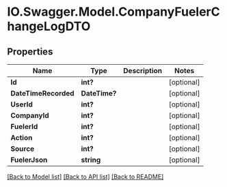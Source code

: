 # IO.Swagger.Model.CompanyFuelerChangeLogDTO
## Properties

Name | Type | Description | Notes
------------ | ------------- | ------------- | -------------
**Id** | **int?** |  | [optional] 
**DateTimeRecorded** | **DateTime?** |  | [optional] 
**UserId** | **int?** |  | [optional] 
**CompanyId** | **int?** |  | [optional] 
**FuelerId** | **int?** |  | [optional] 
**Action** | **int?** |  | [optional] 
**Source** | **int?** |  | [optional] 
**FuelerJson** | **string** |  | [optional] 

[[Back to Model list]](../README.md#documentation-for-models) [[Back to API list]](../README.md#documentation-for-api-endpoints) [[Back to README]](../README.md)

